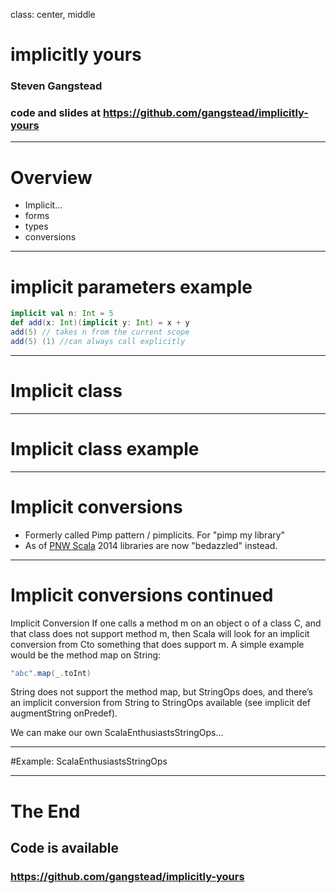 class: center, middle

# implicitly yours
### Steven Gangstead
### code and slides at https://github.com/gangstead/implicitly-yours

---

# Overview

- Implicit…
- forms
- types
- conversions

---

# implicit parameters example

```scala
implicit val n: Int = 5
def add(x: Int)(implicit y: Int) = x + y
add(5) // takes n from the current scope
add(5) (1) //can always call explicitly
```

---
# Implicit class

---

# Implicit class example

---
# Implicit conversions

- Formerly called Pimp pattern / pimplicits.  For "pimp my library"
- As of [PNW Scala](http://www.pnwscala.org) 2014 libraries are now "bedazzled" instead.

---
# Implicit conversions continued

Implicit Conversion
    If one calls a method m on an object o of a class C, and that class does not support method m, then Scala will look for an implicit conversion from Cto something that does support m. A simple example would be the method map on String:
```scala
"abc".map(_.toInt)
```

String does not support the method map, but StringOps does, and there’s an implicit conversion from String to StringOps available (see implicit def augmentString onPredef).

We can make our own ScalaEnthusiastsStringOps...

---
#Example: ScalaEnthusiastsStringOps

---
# The End
## Code is available
### https://github.com/gangstead/implicitly-yours
